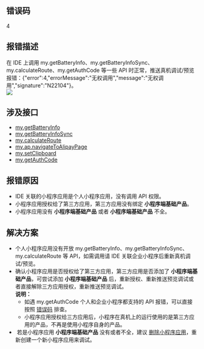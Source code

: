 ## 错误码
4

## 报错描述
在 IDE 上调用 my.getBatteryInfo、my.getBatteryInfoSync、my.calculateRoute、my.getAuthCode 等一些 API 时正常，推送真机调试/预览报错：{"error":4,"errorMessage":"无权调用","message":"无权调用","signature":"N22104"}。<br />
![](https://cdn.nlark.com/yuque/0/2022/jpeg/179989/1671530032355-079b19a9-f788-4ba9-ac1e-7d591840c090.jpeg)

## 涉及接口

- [my.getBatteryInfo](https://opendocs.alipay.com/mini/api/nrnziy)
- [my.getBatteryInfoSync](https://opendocs.alipay.com/mini/api/vf7vn3)
- [my.calculateRoute](https://opendocs.alipay.com/mini/api/calculate-route)
- [my.ap.navigateToAlipayPage](https://opendocs.alipay.com/mini/api/navigatetoalipaypage)
- [my.setClipboard](https://opendocs.alipay.com/mini/api/klbkbp)
- [my.getAuthCode](https://opendocs.alipay.com/mini/api/openapi-authorize)

## 报错原因

- IDE 关联的小程序应用是个人小程序应用，没有调用 API 权限。
- 小程序应用授权给了第三方应用，第三方应用没有绑定 **小程序端基础产品**。
- 小程序应用没有 **小程序端基础产品** 或者 **小程序端基础产品** 不全。

## 解决方案

- 个人小程序应用没有开放 my.getBatteryInfo、my.getBatteryInfoSync、my.calculateRoute 等 API，如需调用请 IDE 关联企业小程序后重新真机调试/预览。
- 确认小程序应用是否授权给了第三方应用，第三方应用是否添加了 **小程序端基础产品**，可尝试添加 **小程序端基础产品** 后，重新授权、重新推送预览调试或者直接解除三方应用授权，重新推送预览调试。<br />**说明：**
   - 如遇 my.getAuthCode 个人和企业小程序都支持的 API 报错，可以直接按照 [错误码](https://opendocs.alipay.com/mini/api/openapi-authorize#%E9%94%99%E8%AF%AF%E7%A0%81) 排查。
   - 小程序应用授权给三方应用后，小程序在真机上的运行使用的是第三方应用的产品，不再是使用小程序自身的产品。
-  若是小程序应用 **小程序端基础产品** 没有或者不全，建议 [删除小程序应用](https://opendocs.alipay.com/support/01rb3s)，重新创建一个新小程序应用来调试。

 
